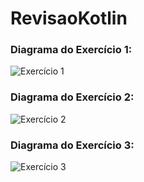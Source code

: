 # RevisaoKotlin

### Diagrama do Exercício 1:

![Exercício 1](https://user-images.githubusercontent.com/58220939/93137736-580cc700-f6b4-11ea-9df5-a639970f4e8c.png)

### Diagrama do Exercício 2:

![Exercício 2](https://user-images.githubusercontent.com/58220939/93276725-c5912400-f796-11ea-929b-58c4f25f467b.png)

### Diagrama do Exercício 3:

![Exercício 3](https://user-images.githubusercontent.com/58220939/93278459-1dca2500-f79b-11ea-942d-b4fb06f5b5da.png)
